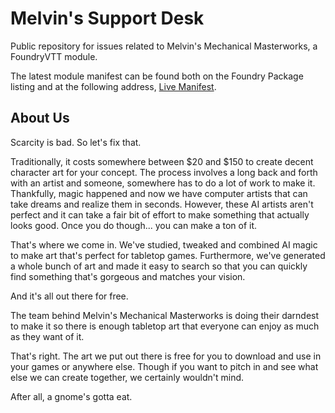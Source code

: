 # Melvin's Support Desk
Public repository for issues related to Melvin's Mechanical Masterworks, a FoundryVTT module.

The latest module manifest can be found both on the Foundry Package listing and at the following address, [Live Manifest](https://storage.googleapis.com/download/storage/v1/b/dist-mels-masterworks/o/module.json?alt=media).

## About Us
Scarcity is bad.  So let's fix that.

Traditionally, it costs somewhere between $20 and $150 to create decent character art for your concept. The process involves a long back and forth with an artist and someone, somewhere has to do a lot of work to make it. Thankfully, magic happened and now we have computer artists that can take dreams and realize them in seconds. However, these AI artists aren't perfect and it can take a fair bit of effort to make something that actually looks good. Once you do though... you can make a ton of it.

That's where we come in. We've studied, tweaked and combined AI magic to make art that's perfect for tabletop games. Furthermore, we've generated a whole bunch of art and made it easy to search so that you can quickly find something that's gorgeous and matches your vision.

And it's all out there for free.

The team behind Melvin's Mechanical Masterworks is doing their darndest to make it so there is enough tabletop art that everyone can enjoy as much as they want of it.

That's right. The art we put out there is free for you to download and use in your games or anywhere else. Though if you want to pitch in and see what else we can create together, we certainly wouldn't mind.

After all, a gnome's gotta eat.

